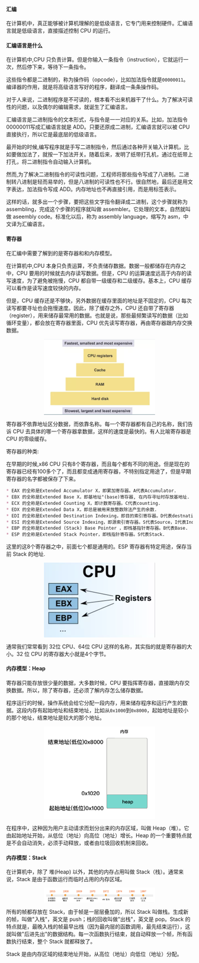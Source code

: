#### 汇编

在计算机中，真正能够被计算机理解的是低级语言，它专门用来控制硬件。汇编语言就是低级语言，直接描述控制 CPU 的运行。

#### 汇编语言是什么

在计算机中,CPU 只负责计算。但是你输入一条指令（instruction），它就运行一次，然后停下来，等待下一条指令。

这些指令都是二进制的，称为操作码（opcode），比如加法指令就是`00000011`。编译器的作用，就是将高级语言写好的程序，翻译成一条条操作码。

对于人来说，二进制程序是不可读的，根本看不出来机器干了什么。为了解决可读性的问题，以及偶尔的编辑需求，就诞生了汇编语言。

汇编语言是二进制指令的文本形式，与指令是一一对应的关系。比如，加法指令00000011写成汇编语言就是 ADD。只要还原成二进制，汇编语言就可以被 CPU 直接执行，所以它是最底层的低级语言。

最开始的时候,编写程序就是手写二进制指令，然后通过各种开关输入计算机，比如要做加法了，就按一下加法开关。随着后来，发明了纸带打孔机，通过在纸带上打孔，将二进制指令自动输入计算机。

然而,为了解决二进制指令的可读性问题，工程师将那些指令写成了八进制。二进制转八进制是轻而易举的，但是八进制的可读性也不行。很自然地，最后还是用文字表达，加法指令写成 ADD。内存地址也不再直接引用，而是用标签表示。

这样的话，就多出一个步骤，要把这些文字指令翻译成二进制，这个步骤就称为 assembling，完成这个步骤的程序就叫做 assembler。它处理的文本，自然就叫做 aseembly code。标准化以后，称为 assembly language，缩写为 asm，中文译为汇编语言。

#### 寄存器

在汇编中需要了解到的是寄存器和和内存模型。

在计算机中,CPU 本身只负责运算，不负责储存数据。数据一般都储存在内存之中，CPU 要用的时候就去内存读写数据。但是，CPU 的运算速度远高于内存的读写速度，为了避免被拖慢，CPU 都自带一级缓存和二级缓存。基本上，CPU 缓存可以看作是读写速度较快的内存。

但是，CPU 缓存还是不够快，另外数据在缓存里面的地址是不固定的，CPU 每次读写都要寻址也会拖慢速度。因此，除了缓存之外，CPU 还自带了寄存器（register），用来储存最常用的数据。也就是说，那些最频繁读写的数据（比如循环变量），都会放在寄存器里面，CPU 优先读写寄存器，再由寄存器跟内存交换数据。

<p align="center">
<img width="300" align="center" src="../images/177.jpg" />
</p>

寄存器不依靠地址区分数据，而依靠名称。每一个寄存器都有自己的名称，我们告诉 CPU 去具体的哪一个寄存器拿数据，这样的速度是最快的。有人比喻寄存器是 CPU 的零级缓存。


寄存器的种类: 

在早期的时候,x86 CPU 只有8个寄存器，而且每个都有不同的用途。但是现在的寄存器已经有100多个了，而且都变成通用寄存器，不特别指定用途了，但是早期寄存器的名字都被保存了下来。

```markdown
* EAX 的全称是Extended Accumulator X，即累加寄存器。A代表Accumulator.
* EBX 的全称是Extended Base X，即基地址"(base)寄存器, 在内存寻址时存放基地址.
* ECX 的全称是Extended Counting X，即计数寄存器。C代表counting.
* EDX 的全称是Extended Data X，即总是被用来放整数除法产生的余数.
* EDI 的全称是Extended Destination Indexing，即目的索引寄存器。D代表destnation，I代表Indexing.
* ESI 的全称是Extended Source Indexing，即源索引寄存器。S代表Source，I代表Indexing.
* EBP 的全称是Extended (Stack) Base Pointer	，即栈基指针寄存器。B代表Base.
* ESP 的全称是Extended Stack Pointer，即栈指针寄存器。S代表Stack.
```
这里的这8个寄存器之中，前面七个都是通用的。ESP 寄存器有特定用途，保存当前 Stack 的地址.

<p align="center">
<img width="300" align="center" src="../images/178.jpg" />
</p>

通常我们常常看到 32位 CPU、64位 CPU 这样的名称，其实指的就是寄存器的大小。32 位 CPU 的寄存器大小就是4个字节。

#### 内存模型：Heap

寄存器只能存放很少量的数据，大多数时候，CPU 要指挥寄存器，直接跟内存交换数据。所以，除了寄存器，还必须了解内存怎么储存数据。

程序运行的时候，操作系统会给它分配一段内存，用来储存程序和运行产生的数据。这段内存有起始地址和结束地址，比如从`0x1000`到`0x8000`，起始地址是较小的那个地址，结束地址是较大的那个地址。


<p align="center">
<img width="300" align="center" src="../images/180.jpg" />
</p>

在程序中，这种因为用户主动请求而划分出来的内存区域，叫做 Heap（堆）。它由起始地址开始，从低位（地址）向高位（地址）增长。Heap 的一个重要特点就是不会自动消失，必须手动释放，或者由垃圾回收机制来回收。

#### 内存模型：Stack

在计算机中，除了 堆(Heap) 以外，其他的内存占用叫做 Stack（栈）。通常来说，Stack 是由于函数运行而临时占用的内存区域。

<p align="center">
<img width="300" align="center" src="../images/181.jpg" />
</p>


所有的帧都存放在 Stack，由于帧是一层层叠加的，所以 Stack 叫做栈。生成新的帧，叫做"入栈"，英文是 push；栈的回收叫做"出栈"，英文是 pop。Stack 的特点就是，最晚入栈的帧最早出栈（因为最内层的函数调用，最先结束运行），这就叫做"后进先出"的数据结构。每一次函数执行结束，就自动释放一个帧，所有函数执行结束，整个 Stack 就都释放了。

Stack 是由内存区域的结束地址开始，从高位（地址）向低位（地址）分配。
